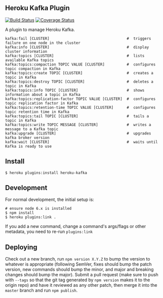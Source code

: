 ## Heroku Kafka Plugin

[![Build Status](https://travis-ci.org/heroku/heroku-kafka-jsplugin.svg?branch=master)](https://travis-ci.org/heroku/heroku-kafka-jsplugin)
[![Coverage Status](https://coveralls.io/repos/github/heroku/heroku-kafka-jsplugin/badge.svg?branch=master)](https://coveralls.io/github/heroku/heroku-kafka-jsplugin?branch=master)

A plugin to manage Heroku Kafka.

```
kafka:fail [CLUSTER]                                   #  triggers failure on one node in the cluster
kafka:info [CLUSTER]                                   #  display cluster information
kafka:topics [CLUSTER]                                 #  lists available Kafka topics
kafka:topics:compaction TOPIC VALUE [CLUSTER]          #  configures topic compaction in Kafka
kafka:topics:create TOPIC [CLUSTER]                    #  creates a topic in Kafka
kafka:topics:destroy TOPIC [CLUSTER]                   #  deletes a topic in Kafka
kafka:topics:info TOPIC [CLUSTER]                      #  shows information about a topic in Kafka
kafka:topics:replication-factor TOPIC VALUE [CLUSTER]  #  configures topic replication factor in Kafka
kafka:topics:retention-time TOPIC VALUE [CLUSTER]      #  configures topic retention time in Kafka
kafka:topics:tail TOPIC [CLUSTER]                      #  tails a topic in Kafka
kafka:topics:write TOPIC MESSAGE [CLUSTER]             #  writes a message to a Kafka topic
kafka:upgrade [CLUSTER]                                #  upgrades kafka broker version
kafka:wait [CLUSTER]                                   #  waits until Kafka is ready to use
```

## Install

``` sh-session
$ heroku plugins:install heroku-kafka
```

## Development

For normal development, the initial setup is:
``` sh-session
# ensure node 6.x is installed
$ npm install
$ heroku plugins:link .
```

If you add a new command, change a command's args/flags or other metadata, you need to re-run `plugins:link`


## Deploying

Check out a new branch, run `npm version X.Y.Z` to bump the version to
whatever is appropriate (following SemVer, fixes should bump the patch
version, new commands should bump the minor, and major and breaking
changes should bump the major). Submit a pull request (make sure to
push with `--tags` so that the git tag generated by `npm version`
makes it to the origin repo) and have it reviewed as any other patch,
then merge it into the `master` branch and run `npm publish`.
